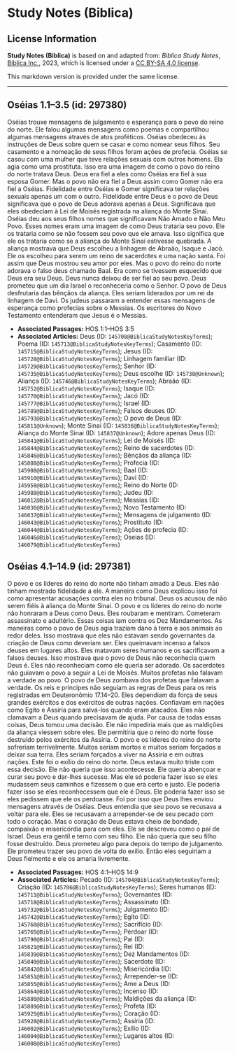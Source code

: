 # Study Notes (Biblica)

## License Information

**Study Notes (Biblica)** is based on and adapted from: _Biblica Study Notes_, [Biblica Inc.](https://www.biblica.com/), 2023, which is licensed under a [CC BY-SA 4.0 license](https://creativecommons.org/licenses/by-sa/4.0/legalcode.en).

This markdown version is provided under the same license.



--------------------------------

## Oséias 1.1–3.5 (id: 297380)

Oséias trouxe mensagens de julgamento e esperança para o povo do reino do norte. Ele falou algumas mensagens como poemas e compartilhou algumas mensagens através de atos proféticos. Oséias obedeceu às instruções de Deus sobre quem se casar e como nomear seus filhos. Seu casamento e a nomeação de seus filhos foram ações de profecia. Oséias se casou com uma mulher que teve relações sexuais com outros homens. Ela agia como uma prostituta. Isso era uma imagem de como o povo do reino do norte tratava Deus. Deus era fiel a eles como Oséias era fiel à sua esposa Gomer. Mas o povo não era fiel a Deus assim como Gomer não era fiel a Oséias. Fidelidade entre Oséias e Gomer significava ter relações sexuais apenas um com o outro. Fidelidade entre Deus e o povo de Deus significava que o povo de Deus adorava apenas a Deus. Significava que eles obedeciam à Lei de Moisés registrada na aliança do Monte Sinai. Oséias deu aos seus filhos nomes que significavam Não Amado e Não Meu Povo. Esses nomes eram uma imagem de como Deus trataria seu povo. Ele os trataria como se não fossem seu povo que ele amava. Isso significa que ele os trataria como se a aliança do Monte Sinai estivesse quebrada. A aliança mostrava que Deus escolheu a linhagem de Abraão, Isaque e Jacó. Ele os escolheu para serem um reino de sacerdotes e uma nação santa. Foi assim que Deus mostrou seu amor por eles. Mas o povo do reino do norte adorava o falso deus chamado Baal. Era como se tivessem esquecido que Deus era seu Deus. Deus nunca deixou de ser fiel ao seu povo. Deus prometeu que um dia Israel o reconheceria como o Senhor. O povo de Deus desfrutaria das bênçãos da aliança. Eles seriam liderados por um rei da linhagem de Davi. Os judeus passaram a entender essas mensagens de esperança como profecias sobre o Messias. Os escritores do Novo Testamento entenderam que Jesus é o Messias.

* **Associated Passages:** HOS 1:1–HOS 3:5
* **Associated Articles:** Deus (ID: `145708@BiblicaStudyNotesKeyTerms`); Poema (ID: `145713@BiblicaStudyNotesKeyTerms`); Casamento (ID: `145715@BiblicaStudyNotesKeyTerms`); Jesus (ID: `145728@BiblicaStudyNotesKeyTerms`); Linhagem familiar (ID: `145729@BiblicaStudyNotesKeyTerms`); Senhor (ID: `145735@BiblicaStudyNotesKeyTerms`); Deus escolhe (ID: `145738@Unknown`); Aliança (ID: `145746@BiblicaStudyNotesKeyTerms`); Abraão (ID: `145752@BiblicaStudyNotesKeyTerms`); Isaque (ID: `145770@BiblicaStudyNotesKeyTerms`); Jacó (ID: `145777@BiblicaStudyNotesKeyTerms`); Israel (ID: `145789@BiblicaStudyNotesKeyTerms`); Falsos deuses (ID: `145793@BiblicaStudyNotesKeyTerms`); O povo de Deus (ID: `145811@Unknown`); Monte Sinai (ID: `145836@BiblicaStudyNotesKeyTerms`); Aliança do Monte Sinai (ID: `145837@Unknown`); Adore apenas Deus (ID: `145841@BiblicaStudyNotesKeyTerms`); Lei de Moisés (ID: `145844@BiblicaStudyNotesKeyTerms`); Reino de sacerdotes (ID: `145846@BiblicaStudyNotesKeyTerms`); Bênçãos da aliança (ID: `145888@BiblicaStudyNotesKeyTerms`); Profecia (ID: `145908@BiblicaStudyNotesKeyTerms`); Baal (ID: `145910@BiblicaStudyNotesKeyTerms`); Davi (ID: `145958@BiblicaStudyNotesKeyTerms`); Reino do Norte (ID: `145988@BiblicaStudyNotesKeyTerms`); Judeu (ID: `146012@BiblicaStudyNotesKeyTerms`); Messias (ID: `146036@BiblicaStudyNotesKeyTerms`); Novo Testamento (ID: `146037@BiblicaStudyNotesKeyTerms`); Mensagens de julgamento (ID: `146043@BiblicaStudyNotesKeyTerms`); Prostituto (ID: `146044@BiblicaStudyNotesKeyTerms`); Ações de profecia (ID: `146046@BiblicaStudyNotesKeyTerms`); Oseias (ID: `146079@BiblicaStudyNotesKeyTerms`)

## Oséias 4.1–14.9 (id: 297381)

O povo e os líderes do reino do norte não tinham amado a Deus. Eles não tinham mostrado fidelidade a ele. A maneira como Deus explicou isso foi como apresentar acusações contra eles no tribunal. Deus os acusou de não serem fiéis à aliança do Monte Sinai. O povo e os líderes do reino do norte não honraram a Deus como Deus. Eles roubaram e mentiram. Cometeram assassinato e adultério. Essas coisas iam contra os Dez Mandamentos. As maneiras como o povo de Deus agia traziam dano à terra e aos animais ao redor deles. Isso mostrava que eles não estavam sendo governantes da criação de Deus como deveriam ser. Eles queimavam incenso a falsos deuses em lugares altos. Eles matavam seres humanos e os sacrificavam a falsos deuses. Isso mostrava que o povo de Deus não reconhecia quem Deus é. Eles não reconheciam como ele queria ser adorado. Os sacerdotes não guiavam o povo a seguir a Lei de Moisés. Muitos profetas não falavam a verdade ao povo. O povo de Deus zombava dos profetas que falavam a verdade. Os reis e príncipes não seguiam as regras de Deus para os reis registradas em Deuteronômio 17\.14–20\. Eles dependiam da força de seus grandes exércitos e dos exércitos de outras nações. Confiavam em nações como Egito e Assíria para salvá\-los quando eram atacados. Eles não clamavam a Deus quando precisavam de ajuda. Por causa de todas essas coisas, Deus tomou uma decisão. Ele não impediria mais que as maldições da aliança viessem sobre eles. Ele permitiria que o reino do norte fosse destruído pelos exércitos da Assíria. O povo e os líderes do reino do norte sofreriam terrivelmente. Muitos seriam mortos e muitos seriam forçados a deixar sua terra. Eles seriam forçados a viver na Assíria e em outras nações. Este foi o exílio do reino do norte. Deus estava muito triste com essa decisão. Ele não queria que isso acontecesse. Ele queria abençoar e curar seu povo e dar\-lhes sucesso. Mas ele só poderia fazer isso se eles mudassem seus caminhos e fizessem o que era certo e justo. Ele poderia fazer isso se eles reconhecessem que ele é Deus. Ele poderia fazer isso se eles pedissem que ele os perdoasse. Foi por isso que Deus lhes enviou mensagens através de Oséias. Deus entendia que seu povo se recusava a voltar para ele. Eles se recusavam a arrepender\-se de seu pecado com todo o coração. Mas o coração de Deus estava cheio de bondade, compaixão e misericórdia para com eles. Ele se descreveu como o pai de Israel. Deus era gentil e terno com seu filho. Ele não queria que seu filho fosse destruído. Deus prometeu algo para depois do tempo de julgamento. Ele prometeu trazer seu povo de volta do exílio. Então eles seguiriam a Deus fielmente e ele os amaria livremente.

* **Associated Passages:** HOS 4:1–HOS 14:9
* **Associated Articles:** Pecado (ID: `145704@BiblicaStudyNotesKeyTerms`); Criação (ID: `145706@BiblicaStudyNotesKeyTerms`); Seres humanos (ID: `145711@BiblicaStudyNotesKeyTerms`); Governantes (ID: `145718@BiblicaStudyNotesKeyTerms`); Assassinato (ID: `145732@BiblicaStudyNotesKeyTerms`); Julgamento (ID: `145742@BiblicaStudyNotesKeyTerms`); Egito (ID: `145760@BiblicaStudyNotesKeyTerms`); Sacrifício (ID: `145765@BiblicaStudyNotesKeyTerms`); Perdoar (ID: `145790@BiblicaStudyNotesKeyTerms`); Pai (ID: `145821@BiblicaStudyNotesKeyTerms`); Rei (ID: `145839@BiblicaStudyNotesKeyTerms`); Dez Mandamentos (ID: `145840@BiblicaStudyNotesKeyTerms`); Sacerdote (ID: `145842@BiblicaStudyNotesKeyTerms`); Misericórdia (ID: `145851@BiblicaStudyNotesKeyTerms`); Arrepender-se (ID: `145855@BiblicaStudyNotesKeyTerms`); Ame a Deus (ID: `145864@BiblicaStudyNotesKeyTerms`); Incenso (ID: `145880@BiblicaStudyNotesKeyTerms`); Maldições da aliança (ID: `145889@BiblicaStudyNotesKeyTerms`); Profeta (ID: `145925@BiblicaStudyNotesKeyTerms`); Coração (ID: `145928@BiblicaStudyNotesKeyTerms`); Assíria (ID: `146002@BiblicaStudyNotesKeyTerms`); Exílio (ID: `146004@BiblicaStudyNotesKeyTerms`); Lugares altos (ID: `146008@BiblicaStudyNotesKeyTerms`)

